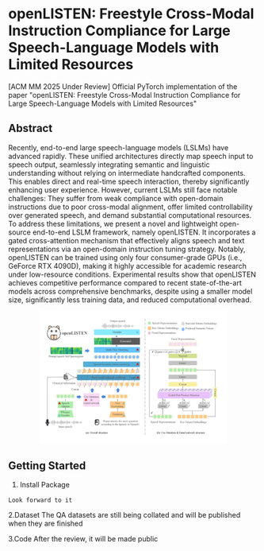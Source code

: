 # openLISTEN: Freestyle Cross-Modal Instruction Compliance for Large Speech-Language Models with Limited Resources

[ACM MM 2025 Under Review] Official PyTorch implementation of the paper "openLISTEN: Freestyle Cross-Modal Instruction Compliance for Large Speech-Language Models with Limited Resources"
## Abstract


Recently, end-to-end large speech-language models (LSLMs) have advanced rapidly. These unified architectures directly map speech input to speech output, seamlessly integrating semantic and linguistic understanding without relying on intermediate handcrafted components. This enables direct and real-time speech interaction, thereby significantly enhancing user experience. However, current LSLMs still face notable challenges: They suffer from weak compliance with open-domain instructions due to poor cross-modal alignment, offer limited controllability over generated speech, and demand substantial computational resources. To address these limitations, we present a novel and lightweight open-source end-to-end LSLM framework, namely openLISTEN. It incorporates a gated cross-attention mechanism that effectively aligns speech and text representations via an open-domain instruction tuning strategy. Notably, openLISTEN can be trained using only four consumer-grade GPUs (i.e., GeForce RTX 4090D), making it highly accessible for academic research under low-resource conditions. Experimental results show that openLISTEN achieves competitive performance compared to recent state-of-the-art models across comprehensive benchmarks, despite using a smaller model size, significantly less training data, and reduced computational overhead.


<div align="center"><img src="openlisten2.png" width="75%"/></div>


## Getting Started

1. Install Package
```Shell
Look forward to it
```

2.Dataset
The QA datasets are still being collated and will be published when they are finished

3.Code
After the review, it will be made public
